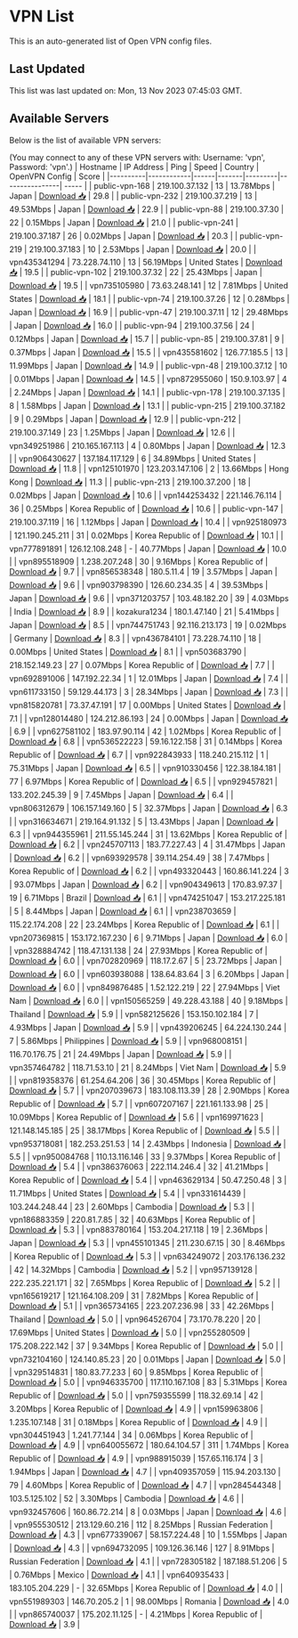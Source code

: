 # VPN List

This is an auto-generated list of Open VPN config files.

## Last Updated

This list was last updated on: Mon, 13 Nov 2023 07:45:03 GMT.

## Available Servers

Below is the list of available VPN servers:

(You may connect to any of these VPN servers with: Username: 'vpn', Password: 'vpn'.)
| Hostname | IP Address | Ping | Speed | Country | OpenVPN Config | Score |
|----------|------------|------|-------|---------|----------------| ----- |
| public-vpn-168 | 219.100.37.132 | 13 | 13.78Mbps | Japan | [Download 📥](./configs/server_0_JP.ovpn) | 29.8 |
| public-vpn-232 | 219.100.37.219 | 13 | 49.53Mbps | Japan | [Download 📥](./configs/server_1_JP.ovpn) | 22.9 |
| public-vpn-88 | 219.100.37.30 | 22 | 0.15Mbps | Japan | [Download 📥](./configs/server_2_JP.ovpn) | 21.0 |
| public-vpn-241 | 219.100.37.187 | 26 | 0.02Mbps | Japan | [Download 📥](./configs/server_3_JP.ovpn) | 20.3 |
| public-vpn-219 | 219.100.37.183 | 10 | 2.53Mbps | Japan | [Download 📥](./configs/server_4_JP.ovpn) | 20.0 |
| vpn435341294 | 73.228.74.110 | 13 | 56.19Mbps | United States | [Download 📥](./configs/server_5_US.ovpn) | 19.5 |
| public-vpn-102 | 219.100.37.32 | 22 | 25.43Mbps | Japan | [Download 📥](./configs/server_6_JP.ovpn) | 19.5 |
| vpn735105980 | 73.63.248.141 | 12 | 7.81Mbps | United States | [Download 📥](./configs/server_7_US.ovpn) | 18.1 |
| public-vpn-74 | 219.100.37.26 | 12 | 0.28Mbps | Japan | [Download 📥](./configs/server_8_JP.ovpn) | 16.9 |
| public-vpn-47 | 219.100.37.11 | 12 | 29.48Mbps | Japan | [Download 📥](./configs/server_9_JP.ovpn) | 16.0 |
| public-vpn-94 | 219.100.37.56 | 24 | 0.12Mbps | Japan | [Download 📥](./configs/server_10_JP.ovpn) | 15.7 |
| public-vpn-85 | 219.100.37.81 | 9 | 0.37Mbps | Japan | [Download 📥](./configs/server_11_JP.ovpn) | 15.5 |
| vpn435581602 | 126.77.185.5 | 13 | 11.99Mbps | Japan | [Download 📥](./configs/server_12_JP.ovpn) | 14.9 |
| public-vpn-48 | 219.100.37.12 | 10 | 0.01Mbps | Japan | [Download 📥](./configs/server_13_JP.ovpn) | 14.5 |
| vpn872955060 | 150.9.103.97 | 4 | 2.24Mbps | Japan | [Download 📥](./configs/server_14_JP.ovpn) | 14.1 |
| public-vpn-178 | 219.100.37.135 | 8 | 1.58Mbps | Japan | [Download 📥](./configs/server_15_JP.ovpn) | 13.1 |
| public-vpn-215 | 219.100.37.182 | 9 | 0.29Mbps | Japan | [Download 📥](./configs/server_16_JP.ovpn) | 12.9 |
| public-vpn-212 | 219.100.37.149 | 23 | 1.25Mbps | Japan | [Download 📥](./configs/server_17_JP.ovpn) | 12.6 |
| vpn349251986 | 210.165.167.113 | 4 | 0.80Mbps | Japan | [Download 📥](./configs/server_18_JP.ovpn) | 12.3 |
| vpn906430627 | 137.184.117.129 | 6 | 34.89Mbps | United States | [Download 📥](./configs/server_19_US.ovpn) | 11.8 |
| vpn125101970 | 123.203.147.106 | 2 | 13.66Mbps | Hong Kong | [Download 📥](./configs/server_20_HK.ovpn) | 11.3 |
| public-vpn-213 | 219.100.37.200 | 18 | 0.02Mbps | Japan | [Download 📥](./configs/server_21_JP.ovpn) | 10.6 |
| vpn144253432 | 221.146.76.114 | 36 | 0.25Mbps | Korea Republic of | [Download 📥](./configs/server_22_KR.ovpn) | 10.6 |
| public-vpn-147 | 219.100.37.119 | 16 | 1.12Mbps | Japan | [Download 📥](./configs/server_23_JP.ovpn) | 10.4 |
| vpn925180973 | 121.190.245.211 | 31 | 0.02Mbps | Korea Republic of | [Download 📥](./configs/server_24_KR.ovpn) | 10.1 |
| vpn777891891 | 126.12.108.248 | - | 40.77Mbps | Japan | [Download 📥](./configs/server_25_JP.ovpn) | 10.0 |
| vpn895518909 | 1.238.207.248 | 30 | 9.16Mbps | Korea Republic of | [Download 📥](./configs/server_26_KR.ovpn) | 9.7 |
| vpn856538348 | 180.5.11.4 | 19 | 3.57Mbps | Japan | [Download 📥](./configs/server_27_JP.ovpn) | 9.6 |
| vpn903798390 | 126.60.234.35 | 4 | 39.53Mbps | Japan | [Download 📥](./configs/server_28_JP.ovpn) | 9.6 |
| vpn371203757 | 103.48.182.20 | 39 | 4.03Mbps | India | [Download 📥](./configs/server_29_IN.ovpn) | 8.9 |
| kozakura1234 | 180.1.47.140 | 21 | 5.41Mbps | Japan | [Download 📥](./configs/server_30_JP.ovpn) | 8.5 |
| vpn744751743 | 92.116.213.173 | 19 | 0.02Mbps | Germany | [Download 📥](./configs/server_31_DE.ovpn) | 8.3 |
| vpn436784101 | 73.228.74.110 | 18 | 0.00Mbps | United States | [Download 📥](./configs/server_32_US.ovpn) | 8.1 |
| vpn503683790 | 218.152.149.23 | 27 | 0.07Mbps | Korea Republic of | [Download 📥](./configs/server_33_KR.ovpn) | 7.7 |
| vpn692891006 | 147.192.22.34 | 1 | 12.01Mbps | Japan | [Download 📥](./configs/server_34_JP.ovpn) | 7.4 |
| vpn611733150 | 59.129.44.173 | 3 | 28.34Mbps | Japan | [Download 📥](./configs/server_35_JP.ovpn) | 7.3 |
| vpn815820781 | 73.37.47.191 | 17 | 0.00Mbps | United States | [Download 📥](./configs/server_36_US.ovpn) | 7.1 |
| vpn128014480 | 124.212.86.193 | 24 | 0.00Mbps | Japan | [Download 📥](./configs/server_37_JP.ovpn) | 6.9 |
| vpn627581102 | 183.97.90.114 | 42 | 1.02Mbps | Korea Republic of | [Download 📥](./configs/server_38_KR.ovpn) | 6.8 |
| vpn536522223 | 59.16.122.158 | 31 | 0.14Mbps | Korea Republic of | [Download 📥](./configs/server_39_KR.ovpn) | 6.7 |
| vpn922843933 | 118.240.215.112 | 1 | 75.31Mbps | Japan | [Download 📥](./configs/server_40_JP.ovpn) | 6.5 |
| vpn910330456 | 122.38.184.181 | 77 | 6.97Mbps | Korea Republic of | [Download 📥](./configs/server_41_KR.ovpn) | 6.5 |
| vpn929457821 | 133.202.245.39 | 9 | 7.45Mbps | Japan | [Download 📥](./configs/server_42_JP.ovpn) | 6.4 |
| vpn806312679 | 106.157.149.160 | 5 | 32.37Mbps | Japan | [Download 📥](./configs/server_43_JP.ovpn) | 6.3 |
| vpn316634671 | 219.164.91.132 | 5 | 13.43Mbps | Japan | [Download 📥](./configs/server_44_JP.ovpn) | 6.3 |
| vpn944355961 | 211.55.145.244 | 31 | 13.62Mbps | Korea Republic of | [Download 📥](./configs/server_45_KR.ovpn) | 6.2 |
| vpn245707113 | 183.77.227.43 | 4 | 31.47Mbps | Japan | [Download 📥](./configs/server_46_JP.ovpn) | 6.2 |
| vpn693929578 | 39.114.254.49 | 38 | 7.47Mbps | Korea Republic of | [Download 📥](./configs/server_47_KR.ovpn) | 6.2 |
| vpn493320443 | 160.86.141.224 | 3 | 93.07Mbps | Japan | [Download 📥](./configs/server_48_JP.ovpn) | 6.2 |
| vpn904349613 | 170.83.97.37 | 19 | 6.71Mbps | Brazil | [Download 📥](./configs/server_49_BR.ovpn) | 6.1 |
| vpn474251047 | 153.217.225.181 | 5 | 8.44Mbps | Japan | [Download 📥](./configs/server_50_JP.ovpn) | 6.1 |
| vpn238703659 | 115.22.174.208 | 22 | 23.24Mbps | Korea Republic of | [Download 📥](./configs/server_51_KR.ovpn) | 6.1 |
| vpn207369815 | 153.172.167.230 | 6 | 9.71Mbps | Japan | [Download 📥](./configs/server_52_JP.ovpn) | 6.0 |
| vpn328884742 | 118.47.131.138 | 24 | 27.93Mbps | Korea Republic of | [Download 📥](./configs/server_53_KR.ovpn) | 6.0 |
| vpn702820969 | 118.17.2.67 | 5 | 23.72Mbps | Japan | [Download 📥](./configs/server_54_JP.ovpn) | 6.0 |
| vpn603938088 | 138.64.83.64 | 3 | 6.20Mbps | Japan | [Download 📥](./configs/server_55_JP.ovpn) | 6.0 |
| vpn849876485 | 1.52.122.219 | 22 | 27.94Mbps | Viet Nam | [Download 📥](./configs/server_56_VN.ovpn) | 6.0 |
| vpn150565259 | 49.228.43.188 | 40 | 9.18Mbps | Thailand | [Download 📥](./configs/server_57_TH.ovpn) | 5.9 |
| vpn582125626 | 153.150.102.184 | 7 | 4.93Mbps | Japan | [Download 📥](./configs/server_58_JP.ovpn) | 5.9 |
| vpn439206245 | 64.224.130.244 | 7 | 5.86Mbps | Philippines | [Download 📥](./configs/server_59_PH.ovpn) | 5.9 |
| vpn968008151 | 116.70.176.75 | 21 | 24.49Mbps | Japan | [Download 📥](./configs/server_60_JP.ovpn) | 5.9 |
| vpn357464782 | 118.71.53.10 | 21 | 8.24Mbps | Viet Nam | [Download 📥](./configs/server_61_VN.ovpn) | 5.9 |
| vpn819358376 | 61.254.64.206 | 36 | 30.45Mbps | Korea Republic of | [Download 📥](./configs/server_62_KR.ovpn) | 5.7 |
| vpn207039673 | 183.108.113.39 | 28 | 2.90Mbps | Korea Republic of | [Download 📥](./configs/server_63_KR.ovpn) | 5.7 |
| vpn607207167 | 221.161.133.98 | 25 | 10.09Mbps | Korea Republic of | [Download 📥](./configs/server_64_KR.ovpn) | 5.6 |
| vpn169971623 | 121.148.145.185 | 25 | 38.17Mbps | Korea Republic of | [Download 📥](./configs/server_65_KR.ovpn) | 5.5 |
| vpn953718081 | 182.253.251.53 | 14 | 2.43Mbps | Indonesia | [Download 📥](./configs/server_66_ID.ovpn) | 5.5 |
| vpn950084768 | 110.13.116.146 | 33 | 9.37Mbps | Korea Republic of | [Download 📥](./configs/server_67_KR.ovpn) | 5.4 |
| vpn386376063 | 222.114.246.4 | 32 | 41.21Mbps | Korea Republic of | [Download 📥](./configs/server_68_KR.ovpn) | 5.4 |
| vpn463629134 | 50.47.250.48 | 3 | 11.71Mbps | United States | [Download 📥](./configs/server_69_US.ovpn) | 5.4 |
| vpn331614439 | 103.244.248.44 | 23 | 2.60Mbps | Cambodia | [Download 📥](./configs/server_70_KH.ovpn) | 5.3 |
| vpn186883359 | 220.81.7.85 | 32 | 40.63Mbps | Korea Republic of | [Download 📥](./configs/server_71_KR.ovpn) | 5.3 |
| vpn883780164 | 153.204.217.118 | 19 | 2.36Mbps | Japan | [Download 📥](./configs/server_72_JP.ovpn) | 5.3 |
| vpn455101345 | 211.230.67.15 | 30 | 8.46Mbps | Korea Republic of | [Download 📥](./configs/server_73_KR.ovpn) | 5.3 |
| vpn634249072 | 203.176.136.232 | 42 | 14.32Mbps | Cambodia | [Download 📥](./configs/server_74_KH.ovpn) | 5.2 |
| vpn957139128 | 222.235.221.171 | 32 | 7.65Mbps | Korea Republic of | [Download 📥](./configs/server_75_KR.ovpn) | 5.2 |
| vpn165619217 | 121.164.108.209 | 31 | 7.82Mbps | Korea Republic of | [Download 📥](./configs/server_76_KR.ovpn) | 5.1 |
| vpn365734165 | 223.207.236.98 | 33 | 42.26Mbps | Thailand | [Download 📥](./configs/server_77_TH.ovpn) | 5.0 |
| vpn964526704 | 73.170.78.220 | 20 | 17.69Mbps | United States | [Download 📥](./configs/server_78_US.ovpn) | 5.0 |
| vpn255280509 | 175.208.222.142 | 37 | 9.34Mbps | Korea Republic of | [Download 📥](./configs/server_79_KR.ovpn) | 5.0 |
| vpn732104160 | 124.140.85.23 | 20 | 0.01Mbps | Japan | [Download 📥](./configs/server_80_JP.ovpn) | 5.0 |
| vpn329514831 | 180.83.77.233 | 60 | 9.85Mbps | Korea Republic of | [Download 📥](./configs/server_81_KR.ovpn) | 5.0 |
| vpn946335700 | 117.110.167.108 | 83 | 5.31Mbps | Korea Republic of | [Download 📥](./configs/server_82_KR.ovpn) | 5.0 |
| vpn759355599 | 118.32.69.14 | 42 | 3.20Mbps | Korea Republic of | [Download 📥](./configs/server_83_KR.ovpn) | 4.9 |
| vpn159963806 | 1.235.107.148 | 31 | 0.18Mbps | Korea Republic of | [Download 📥](./configs/server_84_KR.ovpn) | 4.9 |
| vpn304451943 | 1.241.77.144 | 34 | 0.06Mbps | Korea Republic of | [Download 📥](./configs/server_85_KR.ovpn) | 4.9 |
| vpn640055672 | 180.64.104.57 | 311 | 1.74Mbps | Korea Republic of | [Download 📥](./configs/server_86_KR.ovpn) | 4.9 |
| vpn988915039 | 157.65.116.174 | 3 | 1.94Mbps | Japan | [Download 📥](./configs/server_87_JP.ovpn) | 4.7 |
| vpn409357059 | 115.94.203.130 | 79 | 4.60Mbps | Korea Republic of | [Download 📥](./configs/server_88_KR.ovpn) | 4.7 |
| vpn284544348 | 103.5.125.102 | 52 | 3.30Mbps | Cambodia | [Download 📥](./configs/server_89_KH.ovpn) | 4.6 |
| vpn932457606 | 160.86.72.214 | 8 | 0.03Mbps | Japan | [Download 📥](./configs/server_90_JP.ovpn) | 4.6 |
| vpn955530512 | 213.129.60.216 | 112 | 8.25Mbps | Russian Federation | [Download 📥](./configs/server_91_RU.ovpn) | 4.3 |
| vpn677339067 | 58.157.224.48 | 10 | 1.55Mbps | Japan | [Download 📥](./configs/server_92_JP.ovpn) | 4.3 |
| vpn694732095 | 109.126.36.146 | 127 | 8.91Mbps | Russian Federation | [Download 📥](./configs/server_93_RU.ovpn) | 4.1 |
| vpn728305182 | 187.188.51.206 | 5 | 0.76Mbps | Mexico | [Download 📥](./configs/server_94_MX.ovpn) | 4.1 |
| vpn640935433 | 183.105.204.229 | - | 32.65Mbps | Korea Republic of | [Download 📥](./configs/server_95_KR.ovpn) | 4.0 |
| vpn551989303 | 146.70.205.2 | 1 | 98.00Mbps | Romania | [Download 📥](./configs/server_96_RO.ovpn) | 4.0 |
| vpn865740037 | 175.202.11.125 | - | 4.21Mbps | Korea Republic of | [Download 📥](./configs/server_97_KR.ovpn) | 3.9 |
